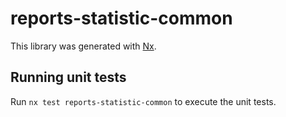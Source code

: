 # reports-statistic-common

This library was generated with [Nx](https://nx.dev).

## Running unit tests

Run `nx test reports-statistic-common` to execute the unit tests.
